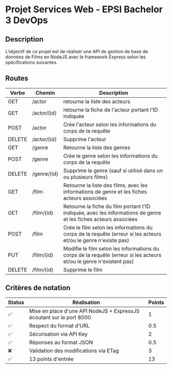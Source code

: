 # Projet Services Web - EPSI Bachelor 3 DevOps

## Description

L’objectif de ce projet est de réaliser une API de gestion de base de données de Films en
NodeJS avec le framework Express selon les spécifications suivantes.

## Routes

| Verbe  | Chemin      | Description                                                                                                         |
| ------ | ----------- | ------------------------------------------------------------------------------------------------------------------- |
| GET    | /actor      | retourne la liste des acteurs                                                                                       |
| GET    | /actor/{id} | retourne la fiche de l'acteur portant l'ID indiquée                                                                 |
| POST   | /actor      | Crée l'acteur selon les informations du corps de la requête                                                         |
| DELETE | /actor/{id} | Supprime l'acteur                                                                                                   |
| GET    | /genre      | Retourne la liste des genres                                                                                        |
| POST   | /genre      | Crée le genre selon les informations du corps de la requête                                                         |
| DELETE | /genre/{id} | Supprime le genre (sauf si utilisé dans un ou plusieurs films)                                                      |
| GET    | /film       | Retourne la liste des films, avec les informations de genre et les fiches acteurs associées                         |
| GET    | /film/{id}  | Retourne la fiche du film portant l'ID indiquée, avec les informations de genre et les fiches acteurs associées     |
| POST   | /film       | Crée le film selon les informations du corps de la requête (erreur si les acteurs et/ou le genre n'existe pas)      |
| PUT    | /film/{id}  | Modifie le film selon les informations du corps de la requête (erreur si les acteurs et/ou le genre n'existent pas) |
| DELETE | /film/{id}  | Supprime le film                                                                                                    |

## Critères de notation

| Status | Réalisation                                                          | Points |
| ------ | -------------------------------------------------------------------- | ------ |
| ✅     | Mise en place d'une API NodeJS + ExpressJS écoutant sur le port 8000 | 1      |
| ✅     | Respect du format d'URL                                              | 0.5    |
| ✅     | Sécurisation via API Key                                             | 2      |
| ✅     | Réponses au format JSON                                              | 0.5    |
| ❌     | Validation des modifications via ETag                                | 3      |
| ✅     | 13 points d'entrée                                                   | 13     |
